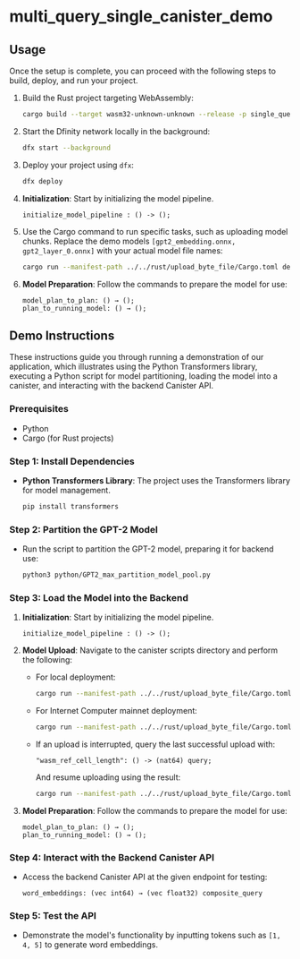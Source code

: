 # multi_query_single_canister_demo



## Usage

Once the setup is complete, you can proceed with the following steps to build, deploy, and run your project.

1. Build the Rust project targeting WebAssembly:
   ```bash
   cargo build --target wasm32-unknown-unknown --release -p single_query_demo_backend
   ```
2. Start the Dfinity network locally in the background:
   ```bash
   dfx start --background
   ```
3. Deploy your project using `dfx`:
   ```bash
   dfx deploy
   ```
4. **Initialization**: Start by initializing the model pipeline.

   ```plaintext
   initialize_model_pipeline : () -> ();
   ```
5. Use the Cargo command to run specific tasks, such as uploading model chunks. Replace the demo models `[gpt2_embedding.onnx, gpt2_layer_0.onnx]` with your actual model file names:
   ```bash
   cargo run --manifest-path ../../rust/upload_byte_file/Cargo.toml demo_gpt2_model_backend upload_model_chunks ../../python/onnx_model/ [gpt2_embedding.onnx, gpt2_layer_0.onnx] 0
   ```
   
6. **Model Preparation**: Follow the commands to prepare the model for use:

   ```plaintext
   model_plan_to_plan: () → ();
   plan_to_running_model: () → ();
   ```

## Demo Instructions

These instructions guide you through running a demonstration of our application, which illustrates using the Python Transformers library, executing a Python script for model partitioning, loading the model into a canister, and interacting with the backend Canister API.

### Prerequisites

- Python
- Cargo (for Rust projects)

### Step 1: Install Dependencies

- **Python Transformers Library**: The project uses the Transformers library for model management.

  ```bash
  pip install transformers
  ```

### Step 2: Partition the GPT-2 Model

- Run the script to partition the GPT-2 model, preparing it for backend use:

  ```bash
  python3 python/GPT2_max_partition_model_pool.py
  ```

### Step 3: Load the Model into the Backend

1. **Initialization**: Start by initializing the model pipeline.

   ```plaintext
   initialize_model_pipeline : () -> ();
   ```

2. **Model Upload**: Navigate to the canister scripts directory and perform the following:

   - For local deployment:

     ```bash
     cargo run --manifest-path ../../rust/upload_byte_file/Cargo.toml single_query_demo_backend upload_model_chunks ../../python/onnx_model/ [gpt2_embedding.onnx, gpt2_layer_0.onnx] 0
     ```

   - For Internet Computer mainnet deployment:

     ```bash
     cargo run --manifest-path ../../rust/upload_byte_file/Cargo.toml <canister id> upload_model_chunks ../../python/onnx_model/ [gpt2_embedding.onnx, gpt2_layer_0.onnx] 0 ic
     ```

   - If an upload is interrupted, query the last successful upload with:

     ```plaintext
     "wasm_ref_cell_length": () -> (nat64) query;
     ```

     And resume uploading using the result:

     ```bash
     cargo run --manifest-path ../../rust/upload_byte_file/Cargo.toml single_query_demo_backend upload_model_chunks ../../python/onnx_model/ [gpt2_embedding.onnx] <result number>
     ```

3. **Model Preparation**: Follow the commands to prepare the model for use:

   ```plaintext
   model_plan_to_plan: () → ();
   plan_to_running_model: () → ();
   ```

### Step 4: Interact with the Backend Canister API

- Access the backend Canister API at the given endpoint for testing:

  ```plaintext
  word_embeddings: (vec int64) → (vec float32) composite_query
  ```

### Step 5: Test the API

- Demonstrate the model's functionality by inputting tokens such as `[1, 4, 5]` to generate word embeddings.





